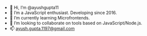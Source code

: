 - 👋 Hi, I’m @ayushgupta11
- 👀 I’m a JavaScript enthusiast. Developing since 2016.
- 🌱 I’m currently learning Microfrontends.
- 💞️ I’m looking to collaborate on tools based on JavaScript/Node.js.
- 📫 ayush.gupta.1197@gmail.com

<!---
ayushgupta11/ayushgupta11 is a ✨ special ✨ repository because its `README.md` (this file) appears on your GitHub profile.
You can click the Preview link to take a look at your changes.
--->
